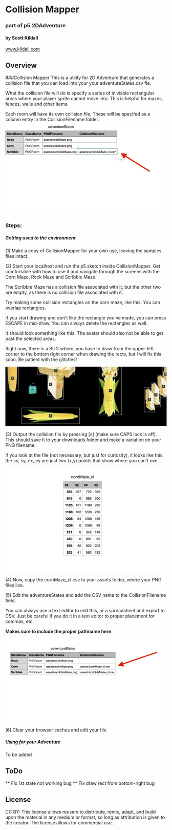 # Collision Mapper
### part of p5.2DAdventure
#### by Scott Kildall
www.kildall.com


## Overview
###Collision Mapper
This is a utility for 2D  Adventure that generates a collision file that you can load into your your adventureStates.csv fle.

What the collision file will do is specify a series of inivisble rectangular areas where your player sprite cannot move into. This is helpful for mazes, fences, walls and other items.


Each room will have its own collision file. These will be specifed as a column entry in the CollisionFilename folder.
![](ReadMeImages/adventureStates.png) 

### Steps:

##### Getting used to the environment
(1) Make a copy of CollisionMapper for your own use, leaving the samples files intact.

(2) Start your localhost and run the p5 sketch inside CollisionMapper. Get comfortable with how to use it and navigate through the screens with the Corn Maze, Rock Maze and Scribble Maze. 

The Scribble Maze has a collision file associated with it, but the other two are empty, as there is no collision file associated with it.

Try making some collision rectangles on the corn maze, like this. You can overlap rectangles.

If you start drawing and don't like the rectangle you've made, you can press ESCAPE in mid-draw. You can always delete the rectangles as well.

It should look something like this. The avatar should also not be able to get past the selected areas.

Right now, there is a BUG where, you have to draw from the upper-left corner to the bottom right corner when drawing the rects, but I will fix this soon. Be patient with the glitches!

![](ReadMeImages/cornMaze.png) 

(3) Output the collision file by pressing [s] (make sure CAPS lock is off). This should save it to your downloads folder and make a variation on your PNG filename.

If you look at the file (not necessary, but just for curiosity), it looks like this. the sx, sy, ex, ey are just two (x,y) points that show where you can't ove.

![](ReadMeImages/cornMazeCSV.png) 

(4) Now, copy the cornMaze_cl.csv to your assets folder, where your PNG files live.

(5) Edit the adventureStates and add the CSV name to  the CollisionFilename field.

You can always use a text editor to edit this, or a spreadsheet and export to CSV. Just be careful if you do it in a text editor to proper placement for commas, etc.

**Makes sure to include the proper pathname here**

![](ReadMeImages/addCornMaze.png) 

(6) Clear your browser caches and edit your file

##### Using for your Adventure
To be added

## ToDo
** Fix 1st state not working bug
** Fix draw rect from bottom-right bug

## License
CC BY: This license allows reusers to distribute, remix, adapt, and build upon the material in any medium or format, so long as attribution is given to the creator. The license allows for commercial use.
